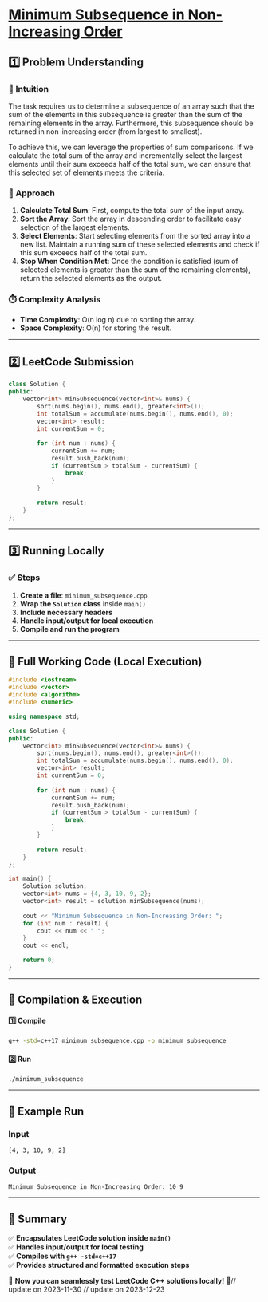 # **[Minimum Subsequence in Non-Increasing Order](https://leetcode.com/problems/minimum-subsequence-in-non-increasing-order/description/)**  

## **1️⃣ Problem Understanding**  
### **📌 Intuition**  
The task requires us to determine a subsequence of an array such that the sum of the elements in this subsequence is greater than the sum of the remaining elements in the array. Furthermore, this subsequence should be returned in non-increasing order (from largest to smallest). 

To achieve this, we can leverage the properties of sum comparisons. If we calculate the total sum of the array and incrementally select the largest elements until their sum exceeds half of the total sum, we can ensure that this selected set of elements meets the criteria.

### **🚀 Approach**  
1. **Calculate Total Sum**: First, compute the total sum of the input array.
2. **Sort the Array**: Sort the array in descending order to facilitate easy selection of the largest elements.
3. **Select Elements**: Start selecting elements from the sorted array into a new list. Maintain a running sum of these selected elements and check if this sum exceeds half of the total sum.
4. **Stop When Condition Met**: Once the condition is satisfied (sum of selected elements is greater than the sum of the remaining elements), return the selected elements as the output.

### **⏱️ Complexity Analysis**  
- **Time Complexity**: O(n log n) due to sorting the array.  
- **Space Complexity**: O(n) for storing the result.  

---  

## **2️⃣ LeetCode Submission**  
```cpp
class Solution {
public:
    vector<int> minSubsequence(vector<int>& nums) {
        sort(nums.begin(), nums.end(), greater<int>());
        int totalSum = accumulate(nums.begin(), nums.end(), 0);
        vector<int> result;
        int currentSum = 0;
        
        for (int num : nums) {
            currentSum += num;
            result.push_back(num);
            if (currentSum > totalSum - currentSum) {
                break;
            }
        }
        
        return result;
    }
};
```  

---  

## **3️⃣ Running Locally**  
### **✅ Steps**  
1. **Create a file**: `minimum_subsequence.cpp`  
2. **Wrap the `Solution` class** inside `main()`  
3. **Include necessary headers**  
4. **Handle input/output for local execution**  
5. **Compile and run the program**  

---  

## **📝 Full Working Code (Local Execution)**  
```cpp
#include <iostream>
#include <vector>
#include <algorithm>
#include <numeric>

using namespace std;

class Solution {
public:
    vector<int> minSubsequence(vector<int>& nums) {
        sort(nums.begin(), nums.end(), greater<int>());
        int totalSum = accumulate(nums.begin(), nums.end(), 0);
        vector<int> result;
        int currentSum = 0;
        
        for (int num : nums) {
            currentSum += num;
            result.push_back(num);
            if (currentSum > totalSum - currentSum) {
                break;
            }
        }
        
        return result;
    }
};

int main() {
    Solution solution;
    vector<int> nums = {4, 3, 10, 9, 2};
    vector<int> result = solution.minSubsequence(nums);
    
    cout << "Minimum Subsequence in Non-Increasing Order: ";
    for (int num : result) {
        cout << num << " ";
    }
    cout << endl;

    return 0;
}
```  

---  

## **🔧 Compilation & Execution**  
#### **1️⃣ Compile**  
```bash
g++ -std=c++17 minimum_subsequence.cpp -o minimum_subsequence
```  

#### **2️⃣ Run**  
```bash
./minimum_subsequence
```  

---  

## **🎯 Example Run**  
### **Input**  
```
[4, 3, 10, 9, 2]
```  
### **Output**  
```
Minimum Subsequence in Non-Increasing Order: 10 9 
```  

---  

## **📌 Summary**  
✅ **Encapsulates LeetCode solution inside `main()`**  
✅ **Handles input/output for local testing**  
✅ **Compiles with `g++ -std=c++17`**  
✅ **Provides structured and formatted execution steps**  

🚀 **Now you can seamlessly test LeetCode C++ solutions locally!** 🚀// update on 2023-11-30
// update on 2023-12-23
